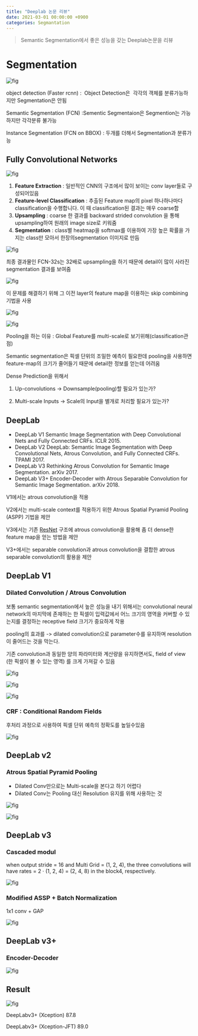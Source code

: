 ```yaml
---
title: "Deeplab 논문 리뷰"
date: 2021-03-01 00:00:00 +0900
categories: Segmantation
---
```


> Semantic Segmentation에서 좋은 성능을 갖는 Deeplab논문을 리뷰

# Segmentation

![fig](https://bjo9280.github.io/assets/images/2021-03-01/segmentation.png)

object detection (Faster rcnn) :  Object Detection은  각각의 객체를 분류가능하지만 Segmentation은 안됨 

Semantic Segmentation (FCN) :Sementic Segmentaion은 Segmention는 가능하지만 각각분류 불가능

Instance Segmentation (FCN on BBOX) : 두개를 더해서 Segmentation과 분류가능

## Fully Convolutional Networks

![fig](https://bjo9280.github.io/assets/images/2021-03-01/fcn.png)

1. **Feature Extraction** : 일반적인 CNN의 구조에서 많이 보이는 conv layer들로 구성되어있음
2. **Feature-level Classification** : 추출된 Feature map의 pixel 하나하나마다 classification을 수행합니다. 이 때 classification된 결과는 매우 coarse함
3. **Upsampling** : coarse 한 결과를 backward strided convolution 을 통해 upsampling하여 원래의 image size로 키워줌
4. **Segmentation** : class별 heatmap을 softmax를 이용하여 가장 높은 확률을 가지는 class만 모아서 한장의segmentation 이미지로 만듬

![fig](https://bjo9280.github.io/assets/images/2021-03-01/fcn1.png)

최종 결과물인 FCN-32s는 32배로 upsampling을 하기 때문에 detail이 많이 사라진 segmentation 결과를 보여줌

![fig](https://bjo9280.github.io/assets/images/2021-03-01/fcn2.png)

이 문제를 해결하기 위해 그 이전 layer의 feature map을 이용하는 skip combining 기법을 사용 

![fig](https://bjo9280.github.io/assets/images/2021-03-01/fcn3.png)

![fig](https://bjo9280.github.io/assets/images/2021-03-01/fcn4.png)

Pooling을 하는 이유 : Global Feature를 multi-scale로 보기위해(classification관점)



Semantic segmentation은 픽셀 단위의 조밀한 예측이 필요한데 pooling을 사용하면 feature-map의 크기가 줄어들기 때문에 detail한 정보를 얻는데 어려움



Dense Prediction을 위해서

1. Up-convolutions -> Downsample(pooling)할 필요가 있는가?

2. Multi-scale Inputs -> Scale의 Input을 별개로 처리할 필요가 있는가?

   

## DeepLab

- DeepLab V1
  Semantic Image Segmentation with Deep Convolutional Nets and Fully Connected CRFs. ICLR 2015.
- DeepLab V2
  DeepLab: Semantic Image Segmentation with Deep Convolutional Nets, Atrous Convolution, and Fully Connected CRFs. TPAMI 2017.
- DeepLab V3
  Rethinking Atrous Convolution for Semantic Image Segmentation. arXiv 2017.
- DeepLab V3+
  Encoder-Decoder with Atrous Separable Convolution for Semantic Image Segmentation. arXiv 2018.

V1에서는 atrous convolution을 적용

V2에서는 multi-scale context를 적용하기 위한 Atrous Spatial Pyramid Pooling (ASPP) 기법을 제안

V3에서는 기존 [ResNet](https://arxiv.org/abs/1512.03385) 구조에 atrous convolution을 활용해 좀 더 dense한 feature map을 얻는 방법을 제안

V3+에서는 separable convolution과 atrous convolution을 결합한 atrous separable convolution의 활용을 제안



## DeepLab V1

### Dilated Convolution / Atrous Convolution

보통 semantic segmentation에서 높은 성능을 내기 위해서는 convolutional neural network의 마지막에 존재하는 한 픽셀이 입력값에서 어느 크기의 영역을 커버할 수 있는지를 결정하는 receptive field 크기가 중요하게 작용 

pooling의 효과를 -> dilated convolution으로  parameter수를 유지하며 resolution이 줄어드는 것을 막는다.

기존 convolution과 동일한 양의 파라미터와 계산량을 유지하면서도, field of view (한 픽셀이 볼 수 있는 영역) 를 크게 가져갈 수 있음



![fig](https://bjo9280.github.io/assets/images/2021-03-01/artrous.png)

![fig](https://bjo9280.github.io/assets/images/2021-03-01/atrous1.png)

![fig](https://bjo9280.github.io/assets/images/2021-03-01/atrous2.png)



### CRF : Conditional Random Fields

후처리 과정으로 사용하여 픽셀 단위 예측의 정확도를 높일수있음

![fig](https://bjo9280.github.io/assets/images/2021-03-01/crf.png)



## DeepLab v2

### Atrous Spatial Pyramid Pooling

- Dilated Conv만으로는 Multi-scale을 본다고 하기 어렵다
- Dilated Conv는 Pooling 대신 Resolution 유지를 위해 사용하는 것

![fig](https://bjo9280.github.io/assets/images/2021-03-01/deeplabv2_1.png)

![fig](https://bjo9280.github.io/assets/images/2021-03-01/deeplabv2_2.png)

## DeepLab v3

### Cascaded modul

when output stride = 16 and Multi Grid = (1, 2, 4), the three convolutions will have rates = 2 · (1, 2, 4) = (2, 4, 8) in the block4, respectively. 

![fig](https://bjo9280.github.io/assets/images/2021-03-01/deeplabv3_1.png)

### Modified ASSP + Batch Normalization

1x1 conv + GAP

![fig](https://bjo9280.github.io/assets/images/2021-03-01/deeplabv3_2.png)

## DeepLab v3+

### Encoder-Decoder

![fig](https://bjo9280.github.io/assets/images/2021-03-01/deeplabv3plus.png)



## Result

![fig](https://bjo9280.github.io/assets/images/2021-03-01/result.png)

DeepLabv3+ (Xception) 87.8 

DeepLabv3+ (Xception-JFT) 89.0 

